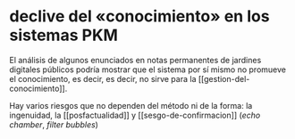 # declive del «conocimiento» en los sistemas PKM
El análisis de algunos enunciados en notas permanentes de jardines digitales públicos podría mostrar que el sistema por sí mismo no promueve el conocimiento, es decir, es decir, no sirve para la [[gestion-del-conocimiento]].

Hay varios riesgos que no dependen del método ni de la forma: la ingenuidad, la [[posfactualidad]] y [[sesgo-de-confirmacion]] (*echo chamber*, *filter bubbles*)


